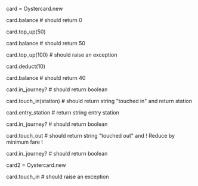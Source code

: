 card = Oystercard.new

card.balance # should return 0

card.top_up(50)

card.balance # should return 50

card.top_up(100) # should raise an exception 

card.deduct(10)

card.balance # should return 40

card.in_journey? # should return boolean

card.touch_in(station) # should return string "touched in" and return station

card.entry_station # return string entry station

card.in_journey? # should return boolean

card.touch_out # should return string "touched out" and ! Reduce by minimum fare !

card.in_journey? # should return boolean

card2 = Oystercard.new

card.touch_in # should raise an exception
